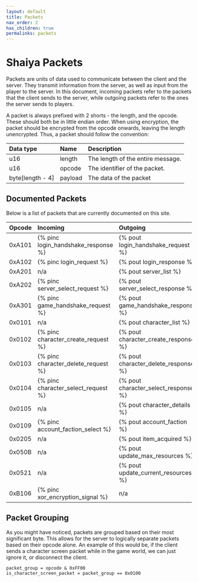 ```yaml
---
layout: default
title: Packets
nav_order: 2
has_children: true
permalinks: packets
---
```


# Shaiya Packets

Packets are units of data used to communicate between the client and the server. They transmit information from the server, as well as input from the player to the server. In this document, incoming packets refer to the packets that the client sends to the server, while outgoing packets refer to the ones the server sends to players.

A packet is always prefixed with 2 shorts - the length, and the opcode. These should both be in little endian order. When using encryption, the packet should be encrypted from the opcode onwards, leaving the length unencrypted. Thus, a packet should follow the convention:

| Data type            | Name                 | Description                                        |
|:---------------------|:---------------------|:---------------------------------------------------|
| u16                  | length               | The length of the entire message.                  |
| u16                  | opcode               | The identifier of the packet.                      |
| byte[length - 4]     | payload              | The data of the packet                             |

## Documented Packets

Below is a list of packets that are currently documented on this site.

| Opcode    | Incoming                                      | Outgoing                                                                 |
------------|:----------------------------------------------|:-------------------------------------------------------------------------|
| 0xA101    | {% pinc login_handshake_response %}           | {% pout login_handshake_request %}                                       |
| 0xA102    | {% pinc login_request %}                      | {% pout login_response %}                                                |
| 0xA201    | n/a                                           | {% pout server_list %}                                                   |
| 0xA202    | {% pinc server_select_request %}              | {% pout server_select_response %}                                        |
| 0xA301    | {% pinc game_handshake_request %}             | {% pout game_handshake_response %}                                       |
| 0x0101    | n/a                                           | {% pout character_list %}                                                |
| 0x0102    | {% pinc character_create_request %}           | {% pout character_create_response %}                                     |
| 0x0103    | {% pinc character_delete_request %}           | {% pout character_delete_response %}                                     |
| 0x0104    | {% pinc character_select_request %}           | {% pout character_select_response %}                                     |
| 0x0105    | n/a                                           | {% pout character_details %}                                             |
| 0x0109    | {% pinc account_faction_select %}             | {% pout account_faction %}                                               |
| 0x0205    | n/a                                           | {% pout item_acquired %}                                                 |
| 0x050B    | n/a                                           | {% pout update_max_resources %}                                          |
| 0x0521    | n/a                                           | {% pout update_current_resources %}                                      |
| 0xB106    | {% pinc xor_encryption_signal %}              | n/a                                                                      |

## Packet Grouping

As you might have noticed, packets are grouped based on their most significant byte. This allows for the server to logically separate packets based on their opcode alone. An example of this would be, if the client sends a character screen packet while in the game world, we can just ignore it, or disconnect the client.

```
packet_group = opcode & 0xFF00
is_character_screen_packet = packet_group == 0x0100
```
